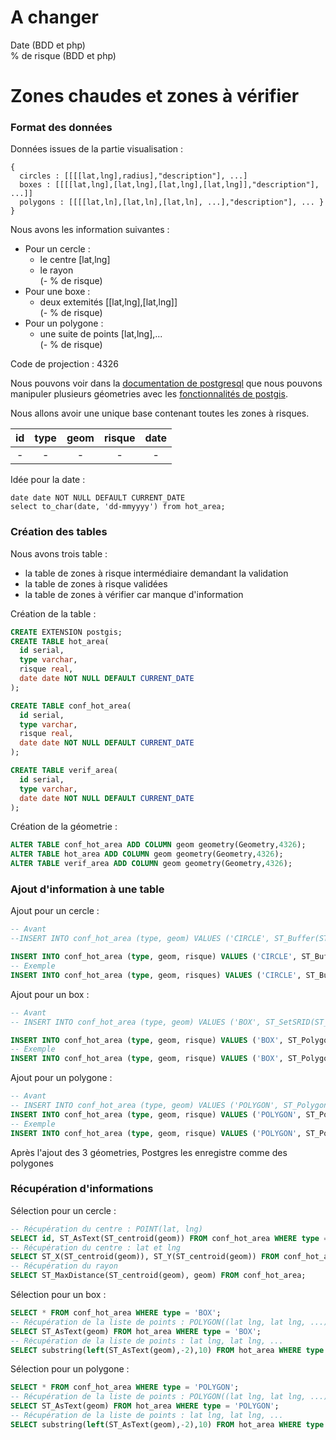 # A changer #

Date  (BDD et php)  
% de risque  (BDD et php)


# Zones chaudes et zones à vérifier #


### Format des données ###

Données issues de la partie visualisation :
```
{
  circles : [[[[lat,lng],radius],"description"], ...]    
  boxes : [[[[lat,lng],[lat,lng],[lat,lng],[lat,lng]],"description"], ...]]    
  polygons : [[[[lat,ln],[lat,ln],[lat,ln], ...],"description"], ... }
}
```

Nous avons les information suivantes :
- Pour un cercle :
  - le centre [lat,lng]
  - le rayon   
  (- % de risque)
- Pour une boxe :
  - deux extemités [[lat,lng],[lat,lng]]  
  (- % de risque)
- Pour un polygone :
  - une suite de points [lat,lng],...  
  (- % de risque)

Code de projection : 4326

Nous pouvons voir dans la [documentation de postgresql](https://www.postgresql.org/docs/9.4/static/datatype-geometric.html) que nous pouvons manipuler plusieurs géometries avec les [fonctionnalités de postgis](http://postgis.net/docs/reference.html).

Nous allons avoir une unique base contenant toutes les zones à risques.

| id | type | geom | risque | date |
| :---: | :---: | :---: | :---: | :---: |
| - | - | - | - | - |

Idée pour la date :
```
date date NOT NULL DEFAULT CURRENT_DATE
select to_char(date, 'dd-mmyyyy') from hot_area;
```

### Création des tables ###

Nous avons trois table :
- la table de zones à risque intermédiaire demandant la validation
- la table de zones à risque validées
- la table de zones à vérifier car manque d'information

Création de la table :
```SQL
CREATE EXTENSION postgis;
CREATE TABLE hot_area(
  id serial,
  type varchar,
  risque real,
  date date NOT NULL DEFAULT CURRENT_DATE
);

CREATE TABLE conf_hot_area(
  id serial,
  type varchar,
  risque real,
  date date NOT NULL DEFAULT CURRENT_DATE
);

CREATE TABLE verif_area(
  id serial,
  type varchar,
  date date NOT NULL DEFAULT CURRENT_DATE
);
```

Création de la géometrie :
```SQL
ALTER TABLE conf_hot_area ADD COLUMN geom geometry(Geometry,4326);
ALTER TABLE hot_area ADD COLUMN geom geometry(Geometry,4326);
ALTER TABLE verif_area ADD COLUMN geom geometry(Geometry,4326);
```

### Ajout d'information à une table ###

Ajout pour un cercle :
```SQL
-- Avant
--INSERT INTO conf_hot_area (type, geom) VALUES ('CIRCLE', ST_Buffer(ST_SetSRID(ST_MakePoint(lat, lng),4326), radius));

INSERT INTO conf_hot_area (type, geom, risque) VALUES ('CIRCLE', ST_Buffer(ST_SetSRID(ST_MakePoint(lat, lng),4326), radius), risque);
-- Exemple
INSERT INTO conf_hot_area (type, geom, risques) VALUES ('CIRCLE', ST_Buffer(ST_SetSRID(ST_MakePoint(2, 43),4326), 20),50);

```

Ajout pour un box :
```SQL
-- Avant
-- INSERT INTO conf_hot_area (type, geom) VALUES ('BOX', ST_SetSRID(ST_MakeBox2D(ST_Point(lat, lng), ST_Point(lat, lng)),4326));

INSERT INTO conf_hot_area (type, geom, risque) VALUES ('BOX', ST_Polygon(ST_GeomFromText('LINESTRING(lat lng,lat lng,...)'), 4326), risque);
-- Exemple
INSERT INTO conf_hot_area (type, geom, risque) VALUES ('BOX', ST_Polygon(ST_GeomFromText('LINESTRING(2 56,3 57,3 56, 2 56)'), 4326), 60);
```

Ajout pour un polygone :
```SQL
-- Avant
-- INSERT INTO conf_hot_area (type, geom) VALUES ('POLYGON', ST_Polygon(ST_GeomFromText('LINESTRING(lat lng,lat lng,...)'), 4326));
INSERT INTO conf_hot_area (type, geom, risque) VALUES ('POLYGON', ST_Polygon(ST_GeomFromText('LINESTRING(lat lng,lat lng,...)'), 4326), risque);
-- Exemple
INSERT INTO conf_hot_area (type, geom, risque) VALUES ('POLYGON', ST_Polygon(ST_GeomFromText('LINESTRING(2 56,3 57,3 56, 2 56)'), 4326),30);

```
Après l'ajout des 3 géometries, Postgres les enregistre comme des polygones

### Récupération d'informations ###

Sélection pour un cercle :
```SQL
-- Récupération du centre : POINT(lat, lng)
SELECT id, ST_AsText(ST_centroid(geom)) FROM conf_hot_area WHERE type = 'CIRCLE';
-- Récupération du centre : lat et lng
SELECT ST_X(ST_centroid(geom)), ST_Y(ST_centroid(geom)) FROM conf_hot_area WHERE type = 'CIRCLE';
-- Récupération du rayon
SELECT ST_MaxDistance(ST_centroid(geom), geom) FROM conf_hot_area;
```

Sélection pour un box :
```SQL
SELECT * FROM conf_hot_area WHERE type = 'BOX';
-- Récupération de la liste de points : POLYGON((lat lng, lat lng, ...))
SELECT ST_AsText(geom) FROM hot_area WHERE type = 'BOX';
-- Récupération de la liste de points : lat lng, lat lng, ...
SELECT substring(left(ST_AsText(geom),-2),10) FROM hot_area WHERE type = 'BOX';
```

Sélection pour un polygone :
```SQL
SELECT * FROM conf_hot_area WHERE type = 'POLYGON';
-- Récupération de la liste de points : POLYGON((lat lng, lat lng, ...))
SELECT ST_AsText(geom) FROM hot_area WHERE type = 'POLYGON';
-- Récupération de la liste de points : lat lng, lat lng, ...
SELECT substring(left(ST_AsText(geom),-2),10) FROM hot_area WHERE type = 'POLYGON';
```
